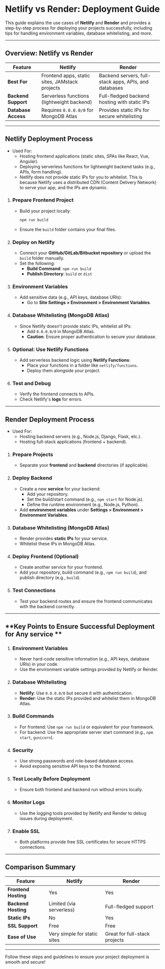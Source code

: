# **Netlify vs Render: Deployment Guide**

This guide explains the use cases of **Netlify** and **Render** and provides a step-by-step process for deploying your projects successfully, including tips for handling environment variables, database whitelisting, and more.

---

## **Overview: Netlify vs Render**

| Feature             | **Netlify**                                    | **Render**                                      |
|---------------------|-----------------------------------------------|-----------------------------------------------|
| **Best For**         | Frontend apps, static sites, JAMstack projects | Backend servers, full-stack apps, APIs, and databases |
| **Backend Support**  | Serverless functions (lightweight backend)     | Full-fledged backend hosting with static IPs   |
| **Database Access**  | Requires `0.0.0.0/0` for MongoDB Atlas         | Provides static IPs for secure whitelisting    |

---

## **Netlify Deployment Process**
- Used For:
    - Hosting frontend applications (static sites, SPAs like React, Vue, Angular).
    - Deploying serverless functions for lightweight backend tasks (e.g., APIs, form handling).
    - Netlify does not provide static IPs for you to whitelist. This is because Netlify uses a distributed CDN (Content Delivery Network) to serve your app, and the IPs are dynamic.
    

1. ### **Prepare Frontend Project**
   - Build your project locally:
     ```bash
     npm run build
     ```
   - Ensure the `build` folder contains your final files.

2. ### **Deploy on Netlify**
   - Connect your **GitHub/GitLab/Bitbucket repository** or upload the `build` folder manually.
   - Set the following:
     - **Build Command**: `npm run build`
     - **Publish Directory**: `build` or `dist`

3. ### **Environment Variables**
   - Add sensitive data (e.g., API keys, database URIs):
     - Go to **Site Settings > Environment > Environment Variables**.

4. ### **Database Whitelisting (MongoDB Atlas)**
   - Since Netlify doesn't provide static IPs, whitelist all IPs:
     - Add `0.0.0.0/0` in MongoDB Atlas.
     - **Caution**: Ensure proper authentication to secure your database.

5. ### **Optional: Use Netlify Functions**
   - Add serverless backend logic using **Netlify Functions**:
     - Place your functions in a folder like `netlify/functions`.
     - Deploy them alongside your project.

6. ### **Test and Debug**
   - Verify the frontend connects to APIs.
   - Check Netlify's **logs** for errors.

---

## **Render Deployment Process**

- Used For:
    - Hosting backend servers (e.g., Node.js, Django, Flask, etc.).
    - Hosting full-stack applications (frontend + backend).

1. ### **Prepare Projects**
   - Separate your **frontend** and **backend** directories (if applicable).

2. ### **Deploy Backend**
   - Create a new **service** for your backend:
     - Add your repository.
     - Set the build/start command (e.g., `npm start` for Node.js).
     - Define the runtime environment (e.g., Node.js, Python).
   - Add **environment variables** under **Settings > Environment > Environment Variables**.

3. ### **Database Whitelisting (MongoDB Atlas)**
   - Render provides **static IPs** for your service.
   - Whitelist these IPs in MongoDB Atlas.

4. ### **Deploy Frontend (Optional)**
   - Create another service for your frontend.
   - Add your repository, build command (e.g., `npm run build`), and publish directory (e.g., `build`).

5. ### **Test Connections**
   - Test your backend routes and ensure the frontend communicates with the backend correctly.

---

## **Key Points to Ensure Successful Deployment for Any service **

1. ### **Environment Variables**
   - Never hard-code sensitive information (e.g., API keys, database URIs) in your code.
   - Use the environment variable settings provided by Netlify or Render.

2. ### **Database Whitelisting**
   - **Netlify**: Use `0.0.0.0/0` but secure it with authentication.
   - **Render**: Use the static IPs provided and whitelist them in MongoDB Atlas.

3. ### **Build Commands**
   - For frontend: Use `npm run build` or equivalent for your framework.
   - For backend: Use the appropriate server start command (e.g., `npm start`, `gunicorn`).

4. ### **Security**
   - Use strong passwords and role-based database access.
   - Avoid exposing sensitive API keys to the frontend.

5. ### **Test Locally Before Deployment**
   - Ensure both frontend and backend run without errors locally.

6. ### **Monitor Logs**
   - Use the logging tools provided by Netlify and Render to debug issues during deployment.

7. ### **Enable SSL**
   - Both platforms provide free SSL certificates for secure HTTPS connections.

---

## **Comparison Summary**

| Feature              | **Netlify**                    | **Render**                     |
|----------------------|-------------------------------|-------------------------------|
| **Frontend Hosting** | Yes                           | Yes                           |
| **Backend Hosting**  | Limited (via serverless)      | Full-fledged support          |
| **Static IPs**       | No                            | Yes                           |
| **SSL Support**      | Free                          | Free                          |
| **Ease of Use**      | Very simple for static sites  | Great for full-stack projects |

---

Follow these steps and guidelines to ensure your project deployment is smooth and secure!
